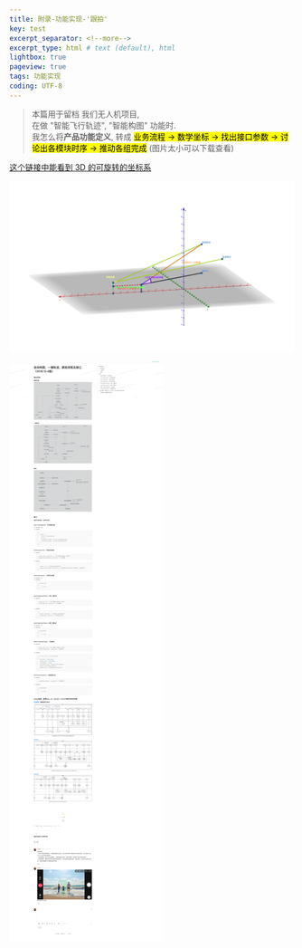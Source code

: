 ```yaml
---
title: 附录-功能实现-'跟拍'
key: test
excerpt_separator: <!--more-->
excerpt_type: html # text (default), html
lightbox: true
pageview: true
tags: 功能实现
coding: UTF-8
---  
```

> 本篇用于留档 我们无人机项目,   
> 在做 "智能飞行轨迹", "智能构图" 功能时.   
> 我怎么将**产品功能定义**, 转成 <mark>业务流程 -> 数学坐标 -> 找出接口参数 -> 讨论出各模块时序 -> 推动各组完成</mark>
> (图片太小可以下载查看)

[这个链接中能看到 3D 的可旋转的坐标系](https://www.geogebra.org/3d/strh2zeg)

![V形轨迹](/assets/images/项目记录/V轨迹.png)

![项目留图](/assets/images/项目记录/项目留图.png)